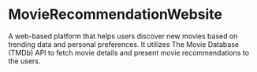 # MovieRecommendationWebsite
 A web-based platform that helps users discover new movies based on trending data and personal preferences. It utilizes The Movie Database (TMDb) API to fetch movie details and present movie recommendations to the users.
